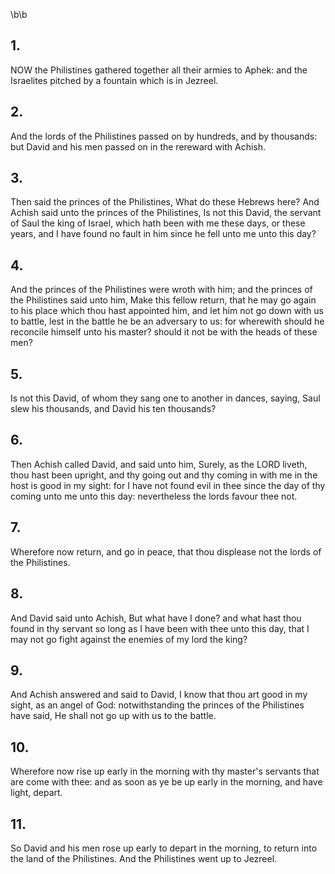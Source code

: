 \b\b
## 1.
NOW the Philistines gathered together all their armies to Aphek: and the Israelites pitched by a fountain which is in Jezreel.
## 2.
And the lords of the Philistines passed on by hundreds, and by thousands: but David and his men passed on in the rereward with Achish.
## 3.
Then said the princes of the Philistines, What do these Hebrews here?  And Achish said unto the princes of the Philistines, Is not this David, the servant of Saul the king of Israel, which hath been with me these days, or these years, and I have found no fault in him since he fell unto me unto this day?
## 4.
And the princes of the Philistines were wroth with him; and the princes of the Philistines said unto him, Make this fellow return, that he may go again to his place which thou hast appointed him, and let him not go down with us to battle, lest in the battle he be an adversary to us: for wherewith should he reconcile himself unto his master?  should it not be with the heads of these men?
## 5.
Is not this David, of whom they sang one to another in dances, saying, Saul slew his thousands, and David his ten thousands?
## 6.
Then Achish called David, and said unto him, Surely, as the LORD liveth, thou hast been upright, and thy going out and thy coming in with me in the host is good in my sight: for I have not found evil in thee since the day of thy coming unto me unto this day: nevertheless the lords favour thee not.
## 7.
Wherefore now return, and go in peace, that thou displease not the lords of the Philistines.
## 8.
And David said unto Achish, But what have I done?  and what hast thou found in thy servant so long as I have been with thee unto this day, that I may not go fight against the enemies of my lord the king?
## 9.
And Achish answered and said to David, I know that thou art good in my sight, as an angel of God: notwithstanding the princes of the Philistines have said, He shall not go up with us to the battle.
## 10.
Wherefore now rise up early in the morning with thy master's servants that are come with thee: and as soon as ye be up early in the morning, and have light, depart.
## 11.
So David and his men rose up early to depart in the morning, to return into the land of the Philistines.  And the Philistines went up to Jezreel.
